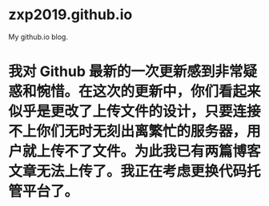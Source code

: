 # zxp2019.github.io
My github.io blog.

# 我对 Github 最新的一次更新感到非常疑惑和惋惜。在这次的更新中，你们看起来似乎是更改了上传文件的设计，只要连接不上你们无时无刻出离繁忙的服务器，用户就上传不了文件。为此我已有两篇博客文章无法上传了。我正在考虑更换代码托管平台了。

